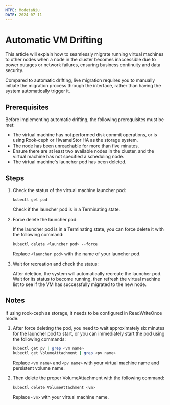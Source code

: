 ```yaml
---
MTPE: ModetaNiu
DATE: 2024-07-11
---
```


# Automatic VM Drifting

This article will explain how to seamlessly migrate running virtual machines to other nodes
when a node in the cluster becomes inaccessible due to power outages or network failures,
ensuring business continuity and data security.

Compared to automatic drifting, live migration requires you to manually initiate
the migration process through the interface, rather than having the system automatically trigger it.

## Prerequisites

Before implementing automatic drifting, the following prerequisites must be met:

- The virtual machine has not performed disk commit operations, or is using Rook-ceph or HwameiStor HA as the storage system.
- The node has been unreachable for more than five minutes.
- Ensure there are at least two available nodes in the cluster, and the virtual machine has not specified a scheduling node.
- The virtual machine's launcher pod has been deleted.

## Steps

1. Check the status of the virtual machine launcher pod:

    ```sh
    kubectl get pod
    ```

    Check if the launcher pod is in a Terminating state.

2. Force delete the launcher pod:

    If the launcher pod is in a Terminating state, you can force delete it with the following command:

    ```sh
    kubectl delete <launcher pod> --force
    ```

    Replace `<launcher pod>` with the name of your launcher pod.

3. Wait for recreation and check the status:

    After deletion, the system will automatically recreate the launcher pod.
    Wait for its status to become running, then refresh the virtual machine list to see if the VM has successfully migrated to the new node.

## Notes

If using rook-ceph as storage, it needs to be configured in ReadWriteOnce mode:

1. After force deleting the pod, you need to wait approximately six minutes for the launcher pod
   to start, or you can immediately start the pod using the following commands:

    ```sh
    kubectl get pv | grep <vm name>
    kubectl get VolumeAttachment | grep <pv name>
    ```

    Replace `<vm name>` and `<pv name>` with your virtual machine name and persistent volume name.

2. Then delete the proper VolumeAttachment with the following command:

    ```sh
    kubectl delete VolumeAttachment <vm>
    ```

    Replace `<vm>` with your virtual machine name.